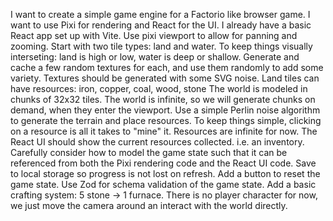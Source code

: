 I want to create a simple game engine for a Factorio like browser game.
I want to use Pixi for rendering and React for the UI.
I already have a basic React app set up with Vite.
Use pixi viewport to allow for panning and zooming.
Start with two tile types: land and water.
To keep things visually interseting: land is high or low, water is deep or shallow.
Generate and cache a few random textures for each, and use them randomly to add some variety.
Textures should be generated with some SVG noise.
Land tiles can have resources: iron, copper, coal, wood, stone
The world is modeled in chunks of 32x32 tiles.
The world is infinite, so we will generate chunks on demand, when they enter the viewport.
Use a simple Perlin noise algorithm to generate the terrain and place resources.
To keep things simple, clicking on a resource is all it takes to "mine" it.
Resources are infinite for now.
The React UI should show the current resources collected. i.e. an inventory.
Carefully consider how to model the game state such that it can be referenced from both the Pixi rendering code and the React UI code.
Save to local storage so progress is not lost on refresh. Add a button to reset the game state.
Use Zod for schema validation of the game state.
Add a basic crafting system: 5 stone -> 1 furnace.
There is no player character for now, we just move the camera around an interact with the world directly.
